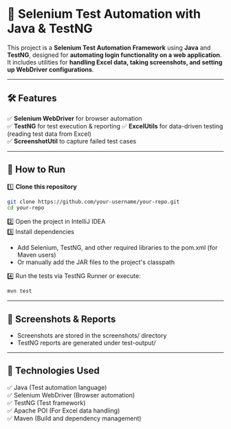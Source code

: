 # 🚀 Selenium Test Automation with Java & TestNG

This project is a **Selenium Test Automation Framework** using **Java** and **TestNG**, designed for **automating login functionality on a web application**. It includes utilities for **handling Excel data, taking screenshots, and setting up WebDriver configurations**.

---

## 🛠 Features
✅ **Selenium WebDriver** for browser automation  
✅ **TestNG** for test execution & reporting
✅ **ExcelUtils** for data-driven testing (reading test data from Excel)  
✅ **ScreenshotUtil** to capture failed test cases

---

## 🚀 How to Run

1️⃣ **Clone this repository**
   ```sh
   git clone https://github.com/your-username/your-repo.git
   cd your-repo
   ```  
2️⃣ Open the project in IntelliJ IDEA  
3️⃣ Install dependencies

- Add Selenium, TestNG, and other required libraries to the pom.xml (for Maven users)
- Or manually add the JAR files to the project's classpath

4️⃣ Run the tests via TestNG Runner or execute:

   ```sh
   mvn test
   ``` 
---
 
## 📸 Screenshots & Reports
- Screenshots are stored in the screenshots/ directory  
- TestNG reports are generated under test-output/  

---

## 📌 Technologies Used
✅ Java (Test automation language)  
✅ Selenium WebDriver (Browser automation)  
✅ TestNG (Test framework)  
✅ Apache POI (For Excel data handling)  
✅ Maven (Build and dependency management)


    
    
    

